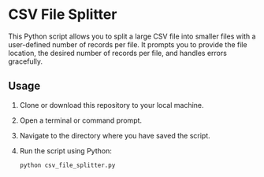 # CSV File Splitter

This Python script allows you to split a large CSV file into smaller files with a user-defined number of records per file. It prompts you to provide the file location, the desired number of records per file, and handles errors gracefully.

## Usage

1. Clone or download this repository to your local machine.

2. Open a terminal or command prompt.

3. Navigate to the directory where you have saved the script.

4. Run the script using Python:

   ```bash
   python csv_file_splitter.py